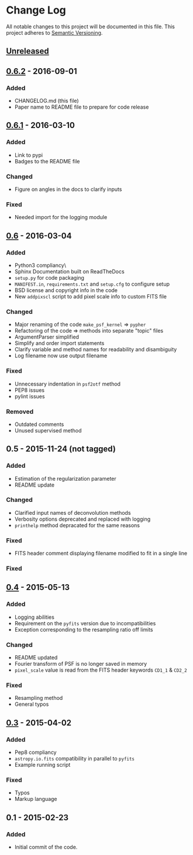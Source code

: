 # Change Log
All notable changes to this project will be documented in this file.
This project adheres to [Semantic Versioning](http://semver.org/).


## [Unreleased]

## [0.6.2] - 2016-09-01
### Added
- CHANGELOG.md (this file)
- Paper name to README file to prepare for code release

## [0.6.1] - 2016-03-10
### Added
- Link to pypi
- Badges to the README file

### Changed
- Figure on angles in the docs to clarify inputs

### Fixed
- Needed import for the logging module

## [0.6] - 2016-03-04
### Added
- Python3 compliancy\
- Sphinx Documentation built on ReadTheDocs
- `setup.py` for code packaging
- `MANIFEST.in`, `requirements.txt` and `setup.cfg` to configure setup
- BSD license and copyright info in the code
- New `addpixscl` script to add pixel scale info to custom FITS file

### Changed
- Major renaming of the code `make_psf_kernel` => `pypher`
- Refactoring of the code => methods into separate "topic" files
- ArgumentParser simplified
- Simplify and order import statements
- Clarify variable and method names for readability and disambiguity
- Log filename now use output filename

### Fixed
- Unnecessary indentation in `psf2otf` method
- PEP8 issues
- pylint issues

### Removed
- Outdated comments
- Unused supervised method


## 0.5 - 2015-11-24 (not tagged)
### Added
- Estimation of the regularization parameter
- README update

### Changed
- Clarified input names of deconvolution methods
- Verbosity options deprecated and replaced with logging
- `printhelp` method depracated for the same reasons

### Fixed
- FITS header comment displaying filename modified to fit in a single line

### Fixed

## [0.4] - 2015-05-13
### Added
- Logging abilities
- Requirement on the `pyfits` version due to incompatibilities
- Exception corresponding to the resampling ratio off limits

### Changed
- README updated
- Fourier transform of PSF is no longer saved in memory
- `pixel_scale` value is read from the FITS header keywords `CD1_1` & `CD2_2`

### Fixed
- Resampling method
- General typos

## [0.3] - 2015-04-02
### Added
- Pep8 compliancy
- `astropy.io.fits` compatibility in parallel to `pyfits`
- Example running script

### Fixed
- Typos
- Markup language

## 0.1 - 2015-02-23
### Added
- Initial commit of the code.


[Unreleased]: https://github.com/aboucaud/pypher/compare/v0.6.2...HEAD
[0.6.2]: https://github.com/aboucaud/pypher/compare/v0.6.1...v0.6.2
[0.6.1]: https://github.com/aboucaud/pypher/compare/v0.6...v0.6.1
[0.6]: https://github.com/aboucaud/pypher/compare/v0.4...v0.6
[0.4]: https://github.com/aboucaud/pypher/compare/v0.3...v0.4
[0.3]: https://github.com/aboucaud/pypher/compare/v0.1...v0.3
